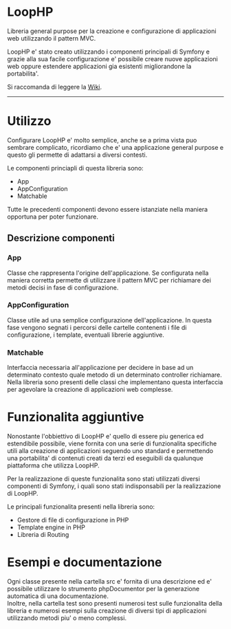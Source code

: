 # LoopHP
Libreria general purpose per la creazione e configurazione di applicazioni web utilizzando il pattern MVC.

LoopHP e' stato creato utilizzando i componenti principali di Symfony e grazie alla sua facile configurazione e' possibile
creare nuove applicazioni web oppure estendere applicazioni gia esistenti migliorandone la portabilita'.

Si raccomanda di leggere la [Wiki](https://github.com/Pumahawk/LoopHP/wiki).

---

# Utilizzo

Configurare LoopHP e' molto semplice, anche se a prima vista puo sembrare complicato, ricordiamo che e' una applicazione general
purpose e questo gli permette di adattarsi a diversi contesti.

Le componenti princiapli di questa libreria sono:
* App
* AppConfiguration
* Matchable

Tutte le precedenti componenti devono essere istanziate nella maniera opportuna per poter funzionare.

## Descrizione componenti

### App

Classe che rappresenta l'origine dell'applicazione. Se configurata nella maniera corretta permette di utilizzare il pattern MVC
per richiamare dei metodi decisi in fase di configurazione.

### AppConfiguration

Classe utile ad una semplice configurazione dell'applicazione. In questa fase vengono segnati i percorsi delle cartelle contenenti
i file di configurazione, i template, eventuali librerie aggiuntive.

### Matchable

Interfaccia necessaria all'applicazione per decidere in base ad un determinato contesto quale metodo di un determinato controller
richiamare.  
Nella libreria sono presenti delle classi che implementano questa interfaccia per agevolare la creazione di applicazioni web
complesse.

# Funzionalita aggiuntive

Nonostante l'obbiettivo di LoopHP e' quello di essere piu generica ed estendibile possibile, viene fornita con una serie di 
funzionalita specifiche utili alla creazione di applicazioni seguendo uno standard e permettendo una portabilita' di contenuti
creati da terzi ed eseguibili da qualunque piattaforma che utilizza LoopHP.

Per la realizzazione di queste funzionalita sono stati utilizzati diversi componenti di Symfony, i quali sono stati indisponsabili
per la realizzazione di LoopHP.

Le principali funzionalita presenti nella libreria sono:
* Gestore di file di configurazione in PHP
* Template engine in PHP
* Libreria di Routing

# Esempi e documentazione

Ogni classe presente nella cartella src e' fornita di una descrizione ed e' possibile utilizzare lo strumento phpDocumentor per
la generazione automatica di una documentazione.  
Inoltre, nella cartella test sono presenti numerosi test sulle funzionalita della libreria e numerosi esempi sulla creazione di
diversi tipi di applicazioni utilizzando metodi piu' o meno complessi.
